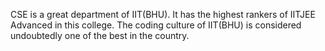CSE is a great department of IIT(BHU). It has the highest rankers of IITJEE Advanced in this college. The coding culture of IIT(BHU) is considered undoubtedly one of the best in the country.

